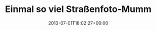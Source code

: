 ---
retweeted: false
source: <a href="http://twitter.com" rel="nofollow">Twitter Web Client</a>
entities:
  hashtags: []
  symbols: []
  user_mentions:
  - name: Martin Gommel
    screen_name: martingommel
    indices:
    - '40'
    - '53'
    id_str: '192822115'
    id: '192822115'
  urls: []
display_text_range:
- '0'
- '123'
favorite_count: '2'
id_str: '351762738848071681'
truncated: false
retweet_count: '0'
id: '351762738848071681'
created_at: Mon Jul 01 18:02:27 +0000 2013
favorited: false
full_text: "Einmal so viel Straßenfoto-Mumm wie der [@martingommel](https://twitter.com/martingommel)
  haben. \nDann hättet ihr jetzt ein tolles Bild zum anklicken. Tja. :-)"
lang: de
tags:
- pesos:twitter
date: '2013-07-01T18:02:27+00:00'
src: https://twitter.com/bascht/status/351762738848071681
original_url: https://twitter.com/bascht/status/351762738848071681
type: twitter_tweet
text: "Einmal so viel Straßenfoto-Mumm wie der [@martingommel](https://twitter.com/martingommel)
  haben. \nDann hättet ihr jetzt ein tolles Bild zum anklicken. Tja. :-)"
title: Einmal so viel Straßenfoto-Mumm

---